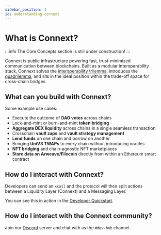 ```yaml
---
sidebar_position: 1
id: understanding-connext
---
```


# What is Connext?

:::info 
The Core Concepts section is still under construction! 
:::

Connext is public infrastructure powering fast, trust-minimized communication between blockchains. Built as a modular interoperability stack, Connext solves the [interoperability trilemma](https://blog.connext.network/the-interoperability-trilemma-657c2cf69f17), introduces the [quadrilemma](./background#the-bridging-landscape), and sits in the ideal position within the trade-off space for cross-chain bridges. 


## What can you build with Connext?

Some example use cases:

- Execute the outcome of **DAO votes** across chains
- Lock-and-mint or burn-and-mint **token bridging**
- **Aggregate DEX liquidity** across chains in a single seamless transaction
- Crosschain **vault zaps** and **vault strategy management**
- **Lend funds** on one chain and borrow on another
- Bringing **UniV3 TWAPs** to every chain without introducing oracles
- **NFT bridging** and chain-agnostic NFT marketplaces
- **Store data on Arweave/Filecoin** directly from within an Ethereum smart contract

## How do I interact with Connext?

Developers can send an `xcall` and the protocol will then split actions between a Liquidity Layer (Connext) and a Messaging Layer.

You can see this in action in the [Developer Quickstart](../developers/quickstart).

## How do I interact with the Connext community?

Join our [Discord](https://discord.gg/pef9AyEhNz) server and chat with us the `#dev-hub` channel.
